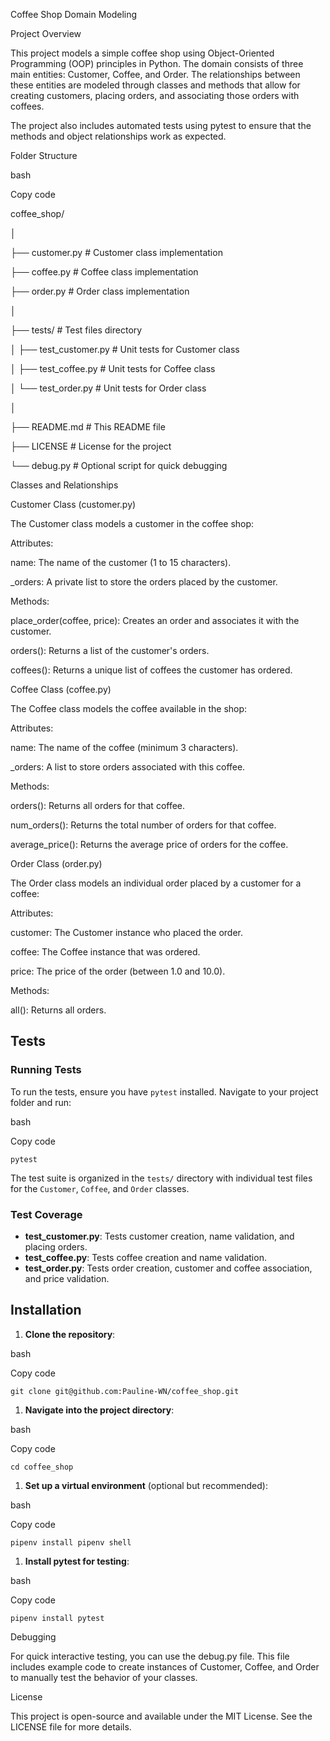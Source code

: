 Coffee Shop Domain Modeling

Project Overview

This project models a simple coffee shop using Object-Oriented Programming (OOP) principles in Python. The domain consists of three main entities: Customer, Coffee, and Order. The relationships between these entities are modeled through classes and methods that allow for creating customers, placing orders, and associating those orders with coffees.

The project also includes automated tests using pytest to ensure that the methods and object relationships work as expected.

Folder Structure

bash

Copy code

coffee_shop/

│

├── customer.py # Customer class implementation

├── coffee.py # Coffee class implementation

├── order.py # Order class implementation

│

├── tests/ # Test files directory

│ ├── test_customer.py # Unit tests for Customer class

│ ├── test_coffee.py # Unit tests for Coffee class

│ └── test_order.py # Unit tests for Order class

│

├── README.md # This README file

├── LICENSE # License for the project

└── debug.py # Optional script for quick debugging

Classes and Relationships

Customer Class (customer.py)

The Customer class models a customer in the coffee shop:

Attributes:

name: The name of the customer (1 to 15 characters).

_orders: A private list to store the orders placed by the customer.

Methods:

place_order(coffee, price): Creates an order and associates it with the customer.

orders(): Returns a list of the customer's orders.

coffees(): Returns a unique list of coffees the customer has ordered.

Coffee Class (coffee.py)

The Coffee class models the coffee available in the shop:

Attributes:

name: The name of the coffee (minimum 3 characters).

_orders: A list to store orders associated with this coffee.

Methods:

orders(): Returns all orders for that coffee.

num_orders(): Returns the total number of orders for that coffee.

average_price(): Returns the average price of orders for the coffee.

Order Class (order.py)

The Order class models an individual order placed by a customer for a coffee:

Attributes:

customer: The Customer instance who placed the order.

coffee: The Coffee instance that was ordered.

price: The price of the order (between 1.0 and 10.0).

Methods:

all(): Returns all orders.

Tests
-----

### Running Tests

To run the tests, ensure you have `pytest` installed. Navigate to your project folder and run:

bash

Copy code

`pytest`

The test suite is organized in the `tests/` directory with individual test files for the `Customer`, `Coffee`, and `Order` classes.

### Test Coverage

-   **test_customer.py**: Tests customer creation, name validation, and placing orders.
-   **test_coffee.py**: Tests coffee creation and name validation.
-   **test_order.py**: Tests order creation, customer and coffee association, and price validation.

Installation
------------

1.  **Clone the repository**:

bash

Copy code

`git clone git@github.com:Pauline-WN/coffee_shop.git`

1.  **Navigate into the project directory**:

bash

Copy code

`cd coffee_shop`

1.  **Set up a virtual environment** (optional but recommended):

bash

Copy code

`pipenv install
pipenv shell`

1.  **Install pytest for testing**:

bash

Copy code

`pipenv install pytest`

Debugging

For quick interactive testing, you can use the debug.py file. This file includes example code to create instances of Customer, Coffee, and Order to manually test the behavior of your classes.

License

This project is open-source and available under the MIT License. See the LICENSE file for more details.